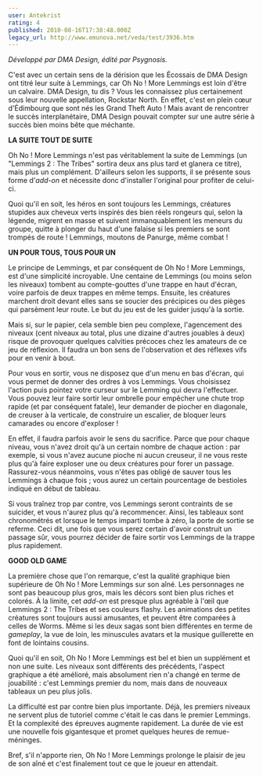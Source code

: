 ```yaml
---
user: Antekrist
rating: 4
published: 2010-08-16T17:38:48.000Z
legacy_url: http://www.emunova.net/veda/test/3936.htm
---
```

_Développé par DMA Design, édité par Psygnosis._  

  

C'est avec un certain sens de la dérision que les Écossais de DMA Design ont titré leur suite à Lemmings, car Oh No ! More Lemmings est loin d'être un calvaire. DMA Design, tu dis ? Vous les connaissez plus certainement sous leur nouvelle appellation, Rockstar North. En effet, c'est en plein cœur d'Édimbourg que sont nés les Grand Theft Auto ! Mais avant de rencontrer le succès interplanétaire, DMA Design pouvait compter sur une autre série à succès bien moins bête que méchante.  

  

**LA SUITE TOUT DE SUITE**  

Oh No ! More Lemmings n'est pas véritablement la suite de Lemmings (un "Lemmings 2 : The Tribes" sortira deux ans plus tard et glanera ce titre), mais plus un complément. D'ailleurs selon les supports, il se présente sous forme d'_add-on_ et nécessite donc d'installer l'original pour profiter de celui-ci.  

Quoi qu'il en soit, les héros en sont toujours les Lemmings, créatures stupides aux cheveux verts inspirés des bien réels rongeurs qui, selon la légende, migrent en masse et suivent immanquablement les meneurs du groupe, quitte à plonger du haut d'une falaise si les premiers se sont trompés de route ! Lemmings, moutons de Panurge, même combat !  

  

**UN POUR TOUS, TOUS POUR UN**  

Le principe de Lemmings, et par conséquent de Oh No ! More Lemmings, est d'une simplicité incroyable. Une centaine de Lemmings (ou moins selon les niveaux) tombent au compte-gouttes d'une trappe en haut d'écran, voire parfois de deux trappes en même temps. Ensuite, les créatures marchent droit devant elles sans se soucier des précipices ou des pièges qui parsèment leur route. Le but du jeu est de les guider jusqu'à la sortie.  

Mais si, sur le papier, cela semble bien peu complexe, l'agencement des niveaux (cent niveaux au total, plus une dizaine d'autres jouables à deux) risque de provoquer quelques calvities précoces chez les amateurs de ce jeu de réflexion. Il faudra un bon sens de l'observation et des réflexes vifs pour en venir à bout.  

Pour vous en sortir, vous ne disposez que d'un menu en bas d'écran, qui vous permet de donner des ordres à vos Lemmings. Vous choisissez l'action puis pointez votre curseur sur le Lemming qui devra l'effectuer. Vous pouvez leur faire sortir leur ombrelle pour empêcher une chute trop rapide (et par conséquent fatale), leur demander de piocher en diagonale, de creuser à la verticale, de construire un escalier, de bloquer leurs camarades ou encore d'exploser !  

En effet, il faudra parfois avoir le sens du sacrifice. Parce que pour chaque niveau, vous n'avez droit qu'à un certain nombre de chaque action : par exemple, si vous n'avez aucune pioche ni aucun creuseur, il ne vous reste plus qu'à faire exploser une ou deux créatures pour forer un passage. Rassurez-vous néanmoins, vous n'êtes pas obligé de sauver tous les Lemmings à chaque fois ; vous aurez un certain pourcentage de bestioles indiqué en début de tableau.  

Si vous traînez trop par contre, vos Lemmings seront contraints de se suicider, et vous n'aurez plus qu'à recommencer. Ainsi, les tableaux sont chronométrés et lorsque le temps imparti tombe à zéro, la porte de sortie se referme. Ceci dit, une fois que vous serez certain d'avoir construit un passage sûr, vous pourrez décider de faire sortir vos Lemmings de la trappe plus rapidement.  

  

**GOOD OLD GAME**  

La première chose que l'on remarque, c'est la qualité graphique bien supérieure de Oh No ! More Lemmings sur son aîné. Les personnages ne sont pas beaucoup plus gros, mais les décors sont bien plus riches et colorés. À la limite, cet _add-on_ est presque plus agréable à l'œil que Lemmings 2 : The Tribes et ses couleurs flashy. Les animations des petites créatures sont toujours aussi amusantes, et peuvent être comparées à celles de Worms. Même si les deux sagas sont bien différentes en terme de _gameplay_, la vue de loin, les minuscules avatars et la musique guillerette en font de lointains cousins.  

Quoi qu'il en soit, Oh No ! More Lemmings est bel et bien un supplément et non une suite. Les niveaux sont différents des précédents, l'aspect graphique a été amélioré, mais absolument rien n'a changé en terme de jouabilité : c'est Lemmings premier du nom, mais dans de nouveaux tableaux un peu plus jolis.  

La difficulté est par contre bien plus importante. Déjà, les premiers niveaux ne servent plus de tutoriel comme c'était le cas dans le premier Lemmings. Et la complexité des épreuves augmente rapidement. La durée de vie est une nouvelle fois gigantesque et promet quelques heures de remue-méninges.  

Bref, s'il n'apporte rien, Oh No ! More Lemmings prolonge le plaisir de jeu de son aîné et c'est finalement tout ce que le joueur en attendait.